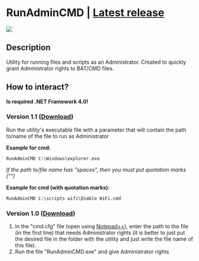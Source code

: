 # RunAdminCMD | [Latest release](https://github.com/Zalexanninev15/RunAdminCMD/releases/tag/1.1)
![](https://i.imgur.com/NZpREOk.png)
## Description
Utility for running files and scripts as an Administrator. Created to quickly grant Administrator rights to BAT/CMD files.
## How to interact?
**Is required .NET Framework 4.0!**
### Version 1.1 ([Download](https://github.com/Zalexanninev15/RunAdminCMD/releases/download/1.1/RunAdminCMD.exe))
Run the utility's executable file with a parameter that will contain the path to/name of the file to run as Administrator

**Example for cmd:**

```
RunAdminCMD C:\Windows\explorer.exe
```

*If the path to/file name has "spaces", then you must put quotation marks ("")*

**Example for cmd (with quotation marks):**

```
RunAdminCMD C:\scripts wifi\Enable WiFi.cmd
```

### Version 1.0 ([Download](https://github.com/Zalexanninev15/RunAdminCMD/releases/download/1.0/RunAdminCMD.zip))
1. In the "cmd.cfg" file (open using [Notepad++](https://notepad-plus-plus.org/)), enter the path to the file (in the first line) that needs Administrator rights (it is better to just put the desired file in the folder with the utility and just write the file name of this file).
2. Run the file "RunAdminCMD.exe" and give Administrator rights
